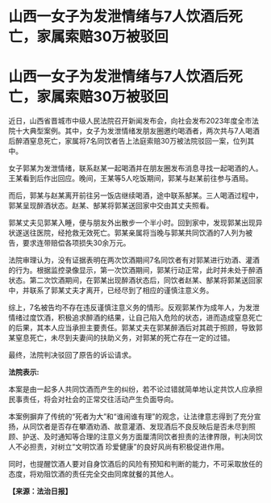 # 山西一女子为发泄情绪与7人饮酒后死亡，家属索赔30万被驳回

# 山西一女子为发泄情绪与7人饮酒后死亡，家属索赔30万被驳回

近日，山西省晋城市中级人民法院召开新闻发布会，向社会发布2023年度全市法院十大典型案例。其中，女子为发泄情绪发朋友圈邀约喝酒者，两次共与7人喝酒后醉酒窒息死亡，家属将7名同饮者告上法庭索赔30万被法院驳回一案，位列其中。

女子郭某为发泄情绪，联系赵某一起喝酒并在朋友圈发布消息寻找一起喝酒的人。王某看到后作出回应。晚间，王某等5人吃饭期间，郭某与赵某前往参与酒局。

而后，郭某与赵某离开前往另一饭店继续喝酒，途中联系郜某。三人喝酒过程中，郭某呈现醉酒状态。赵某、郜某将郭某送回家中交由其丈夫照看。

郭某丈夫见郭某入睡，便与朋友外出散步一个半小时。回到家中，发现郭某出现异状遂送往医院，经抢救无效死亡。郭某亲属将当晚与郭某共同饮酒的7人列为被告，要求连带赔偿各项损失30余万元。

法院审理认为，没有证据表明在两次饮酒期间7名同饮者有对郭某进行劝酒、灌酒的行为。根据监控录像显示，第一次饮酒期间，郭某行动正常，此时并未处于醉酒状态。第二次饮酒期间，在郭某出现醉酒状态后，同饮者赵某、郜某将郭某送回家中，并联系了郭某丈夫才离开，已经尽到了相应的谨慎注意义务。

综上，7名被告均不存在违反谨慎注意义务的情形。反观郭某作为成年人，为发泄情绪过度饮酒，积极追求醉酒的结果，让自己陷入危险的状态，进而造成窒息死亡的后果，其本人应当承担主要责任。郭某丈夫在郭某醉酒后对其疏于照顾，导致郭某窒息死亡，未尽到夫妻间的扶助义务，对郭某的死亡存在一定的过错。

最终，法院判决驳回了原告的诉讼请求。

**法院表示:**

本案是由一起多人共同饮酒而产生的纠纷，若不论过错就简单地认定共饮人应承担民事责任，将会对社会的正常交往活动产生负面导向。

本案例摒弃了传统的“死者为大”和“谁闹谁有理”的观念，让法律意志得到了充分宣扬，从同饮者是否存在攀酒劝酒、故意灌酒、发现酒后不良反映后是否未尽到照顾、护送、及时通知等合理的注意义务方面厘清同饮者担责的法律界限，判决同饮人不必担责，对树立“文明饮酒
珍爱健康”的良好风尚有积极促进作用。

同时，也提醒饮酒人要对自身饮酒后的风险有预知和判断的能力，不可采取放任的态度，将劝阻饮酒的责任完全交由同席就餐的其他人。

**【来源：法治日报】**

